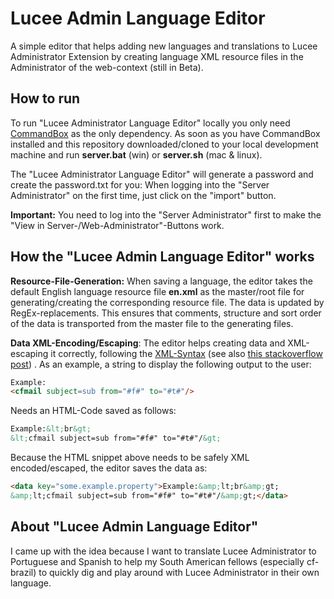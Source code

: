 # Lucee Admin Language Editor

A simple editor that helps adding new languages and translations to Lucee Administrator Extension by creating language XML resource files in the Administrator of the web-context (still in Beta).

## How to run

To run "Lucee Administrator Language Editor" locally you only need [CommandBox](https://www.ortussolutions.com/products/commandbox) as the only dependency. As soon as you have CommandBox installed and this repository downloaded/cloned to your local development machine and run **server.bat** (win) or **server.sh** (mac & linux).

The "Lucee Administrator Language Editor" will generate a password and create the password.txt for you: When logging into the "Server Administrator" on the first time, just click on the "import" button.

**Important:** You need to log into the "Server Administrator" first to make the "View in Server-/Web-Administrator"-Buttons work.

## How the "Lucee Admin Language Editor" works

**Resource-File-Generation:** When saving a language, the editor takes the default English language resource file **en.xml** as the master/root file for generating/creating the corresponding resource file. The data is updated by RegEx-replacements. This ensures that comments, structure and sort order of the data is transported from the master file to the generating files.

**Data XML-Encoding/Escaping**: The editor helps creating data and XML-escaping it correctly, following the [XML-Syntax](https://www.w3.org/TR/xml/#syntax) (see also [this stackoverflow post](https://stackoverflow.com/a/28152666/2645359)) . As an example, a string to display the following output to the user:

```html
Example:
<cfmail subject=sub from="#f#" to="#t#"/>
```

Needs an HTML-Code saved as follows:

```html
Example:&lt;br&gt;
&lt;cfmail subject=sub from="#f#" to="#t#"/&gt;
```

Because the HTML snippet above needs to be safely XML encoded/escaped, the editor saves the data as:

```html
<data key="some.example.property">Example:&amp;lt;br&amp;gt;
&amp;lt;cfmail subject=sub from="#f#" to="#t#"/&amp;gt;</data>
```

## About "Lucee Admin Language Editor"

I came up with the idea because I want to translate Lucee Administrator to Portuguese and Spanish to help my South American fellows (especially cf-brazil) to quickly dig and play around with Lucee Administrator in their own language.
